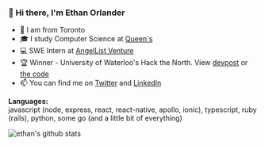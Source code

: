 ### 👋 Hi there, I'm Ethan Orlander


- 📍 I am from Toronto
- 🎓 I study Computer Science at [Queen's](https://www.queensu.ca/)
- 💻 SWE Intern at [AngelList Venture](https://www.angellist.com/stack)
- 🏆 Winner - University of Waterloo's Hack the North. View [devpost](https://devpost.com/software/twogether) or [the code](https://github.com/tiproad/omw)
- 📫 You can find me on [Twitter](https://twitter.com/ethanorlander) and [LinkedIn](https://www.linkedin.com/in/ethanorlander/)

**Languages:**  
javascript (node, express, react, react-native, apollo, ionic), typescript, ruby (rails), python, some go (and a little bit of everything)

![ethan's github stats](https://github-readme-stats.vercel.app/api?username=ethanorlander&show_icons=true&count_private=true&theme=github_dark)
